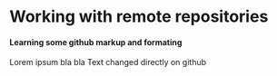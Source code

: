 # Working with remote repositories
#### Learning some github markup and formating

Lorem ipsum bla bla
Text changed directly on github
